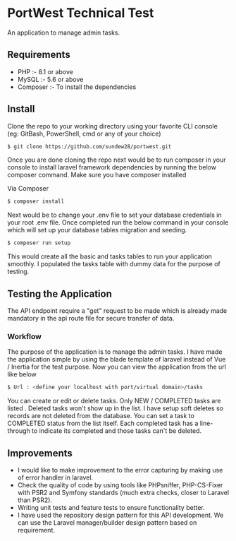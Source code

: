 # PortWest Technical Test

An application to manage admin tasks.

## Requirements

- PHP :- 8.1 or above
- MySQL :- 5.6 or above
- Composer :- To install the dependencies

## Install

Clone the repo to your working directory using your favorite CLI console (eg: GitBash, PowerShell, cmd or any of your choice) 

```bash
$ git clone https://github.com/sundew28/portwest.git
```

Once you are done cloning the repo next would be to run composer in your console to install laravel framework dependencies by running the below composer command. Make sure you have composer installed

Via Composer

```bash
$ composer install
```

Next would be to change your .env file to set your database credentials in your root .env file. Once completed run the below command in your console which
will set up your database tables migration and seeding.

```bash
$ composer run setup
```
This would create all the basic and tasks tables to run your application smoothly. I populated the tasks table with dummy data for the purpose of testing.


## Testing the Application

The API endpoint require a "get" request to be made which is already made mandatory in the api route file for secure transfer of data.

### Workflow 

The purpose of the application is to manage the admin tasks. I have made the application simple by using the blade template of laravel instead of Vue / Inertia for the test purpose. Now you can view the application from the url like below

```bash
$ Url : <define your localhost with port/virtual domain>/tasks
```

You can create or edit or delete tasks. Only NEW / COMPLETED tasks are listed . Deleted tasks won't show up in the list. I have setup soft deletes so records are not deleted from the database. You can set a task to COMPLETED status from the list itself. Each completed task has a line-through to indicate its completed and those tasks can't be deleted. 

## Improvements

- I would like to make improvement to the error capturing by making use of error handler in laravel.
- Check the quality of code by using tools like PHPsniffer, PHP-CS-Fixer with PSR2 and Symfony standards (much extra checks, closer to Laravel than PSR2).
- Writing unit tests and feature tests to ensure functionality better.
- I have used the repository design pattern for this API development. We can use the Laravel manager/builder design pattern based on requirement.

